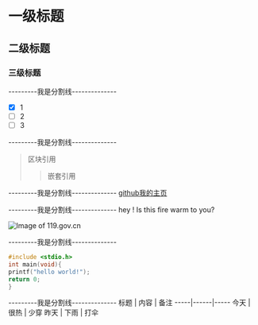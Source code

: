 # 一级标题
## 二级标题
### 三级标题

---------我是分割线--------------
- [x] 1
- [ ] 2
- [ ] 3

---------我是分割线--------------
> 区块引用
>> 嵌套引用

---------我是分割线--------------
[github我的主页](http://github.com/jsliker)

---------我是分割线--------------
hey ! Is this fire warm to you?

![Image of 119.gov.cn](http://weixin.119.gov.cn/uploads///3/c/3/a/thumb_55f695528a6ee.jpg)

---------我是分割线--------------
```c
#include <stdio.h>
int main(void){
printf("hello world!");
return 0;
}
```
---------我是分割线--------------
标题 | 内容 | 备注
-----|------|-----
今天 | 很热 | 少穿
昨天 | 下雨 | 打伞
